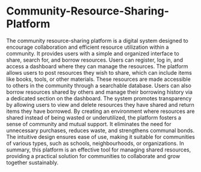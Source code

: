 # Community-Resource-Sharing-Platform
The community resource-sharing platform is a digital system designed to encourage collaboration and efficient resource utilization within a community. It provides users with a simple and organized interface to share, search for, and borrow resources. Users can register, log in, and access a dashboard where they can manage the resources.
The platform allows users to post resources they wish to share, which can include items like books, tools, or other materials. These resources are made accessible to others in the community through a searchable database. Users can also borrow resources shared by others and manage their borrowing history via a dedicated section on the dashboard. The system promotes transparency by allowing users to view and delete resources they have shared and return items they have borrowed.
By creating an environment where resources are shared instead of being wasted or underutilized, the platform fosters a sense of community and mutual support. It eliminates the need for unnecessary purchases, reduces waste, and strengthens communal bonds. The intuitive design ensures ease of use, making it suitable for communities of various types, such as schools, neighbourhoods, or organizations.
In summary, this platform is an effective tool for managing shared resources, providing a practical solution for communities to collaborate and grow together sustainably.
